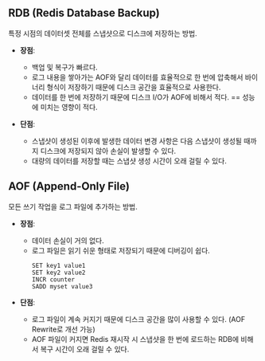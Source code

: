 ## RDB (Redis Database Backup)
특정 시점의 데이터셋 전체를 스냅샷으로 디스크에 저장하는 방법.

- **장점**:
  - 백업 및 복구가 빠르다.
  - 로그 내용을 쌓아가는 AOF와 달리 데이터를 효율적으로 한 번에 압축해서 바이너리 형식이 저장하기 때문에 디스크 공간을 효율적으로 사용한다.
  - 데이터를 한 번에 저장하기 때문에 디스크 I/O가 AOF에 비해서 적다. == 성능에 미치는 영향이 적다.

- **단점**:
  - 스냅샷이 생성된 이후에 발생한 데이터 변경 사항은 다음 스냅샷이 생성될 때까지 디스크에 저장되지 않아 손실이 발생할 수 있다.
  - 대량의 데이터를 저장할 때는 스냅샷 생성 시간이 오래 걸릴 수 있다.

## AOF (Append-Only File)
모든 쓰기 작업을 로그 파일에 추가하는 방법.

- **장점**:
  - 데이터 손실이 거의 없다.
  - 로그 파일은 읽기 쉬운 형태로 저장되기 때문에 디버깅이 쉽다.
    ```
    SET key1 value1
    SET key2 value2
    INCR counter
    SADD myset value3
    ```

- **단점**:
  - 로그 파일이 계속 커지기 때문에 디스크 공간을 많이 사용할 수 있다. (AOF Rewrite로 개선 가능)
  - AOF 파일이 커지면 Redis 재시작 시 스냅샷을 한 번에 로드하는 RDB에 비해서 복구 시간이 오래 걸릴 수 있다.